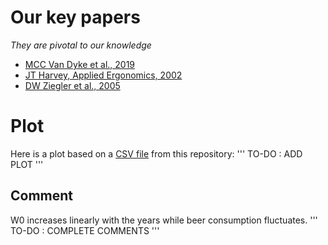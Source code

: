 # Our key papers
*They are pivotal to our knowledge*

- [MCC Van Dyke et al., 2019](https://doi.org/10.1016/j.mib.2019.05.002)
- [JT Harvey, Applied Ergonomics, 2002](https://doi.org/10.1016/S0003-6870(02)00071-6)
- [DW Ziegler et al., 2005](https://doi.org/10.1378/chest.128.4_MeetingAbstracts.194S-a)

# Plot
Here is a plot based on a [CSV file](istherecorrelation.csv) from this repository:
'''
TO-DO : ADD PLOT
'''

## Comment
W0 increases linearly with the years while beer consumption fluctuates.
'''
TO-DO : COMPLETE COMMENTS
'''
